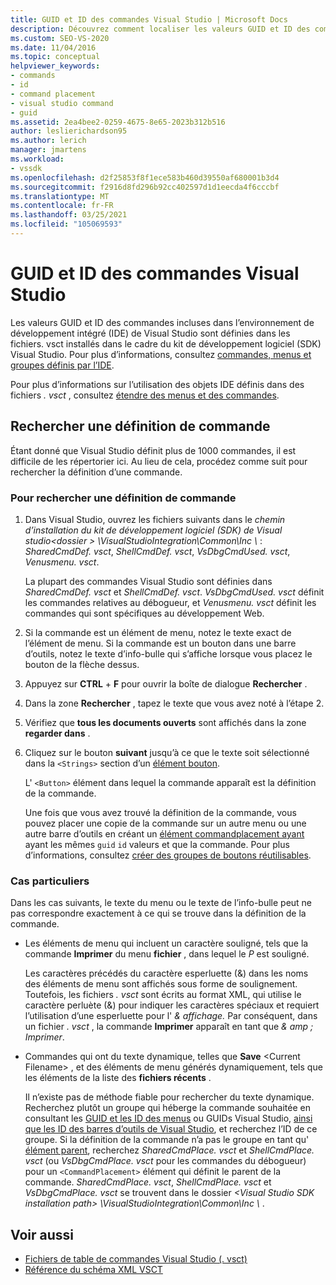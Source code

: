 ```yaml
---
title: GUID et ID des commandes Visual Studio | Microsoft Docs
description: Découvrez comment localiser les valeurs GUID et ID des commandes incluses dans l’environnement de développement intégré (IDE) de Visual Studio.
ms.custom: SEO-VS-2020
ms.date: 11/04/2016
ms.topic: conceptual
helpviewer_keywords:
- commands
- id
- command placement
- visual studio command
- guid
ms.assetid: 2ea4bee2-0259-4675-8e65-2023b312b516
author: leslierichardson95
ms.author: lerich
manager: jmartens
ms.workload:
- vssdk
ms.openlocfilehash: d2f25853f8f1ece583b460d39550af680001b3d4
ms.sourcegitcommit: f2916d8fd296b92cc402597d1d1eecda4f6cccbf
ms.translationtype: MT
ms.contentlocale: fr-FR
ms.lasthandoff: 03/25/2021
ms.locfileid: "105069593"
---
```

# <a name="guids-and-ids-of-visual-studio-commands"></a>GUID et ID des commandes Visual Studio
Les valeurs GUID et ID des commandes incluses dans l’environnement de développement intégré (IDE) de Visual Studio sont définies dans les fichiers. vsct installés dans le cadre du kit de développement logiciel (SDK) Visual Studio. Pour plus d’informations, consultez [commandes, menus et groupes définis par l’IDE](../../extensibility/internals/ide-defined-commands-menus-and-groups.md).

 Pour plus d’informations sur l’utilisation des objets IDE définis dans des fichiers *. vsct* , consultez [étendre des menus et des commandes](../../extensibility/extending-menus-and-commands.md).

## <a name="find-a-command-definition"></a>Rechercher une définition de commande
 Étant donné que Visual Studio définit plus de 1000 commandes, il est difficile de les répertorier ici. Au lieu de cela, procédez comme suit pour rechercher la définition d’une commande.

### <a name="to-locate-a-command-definition"></a>Pour rechercher une définition de commande

1. Dans Visual Studio, ouvrez les fichiers suivants dans le *chemin d’installation du kit de développement logiciel (SDK) de Visual studio<dossier \> \VisualStudioIntegration\Common\Inc \\* : *SharedCmdDef. vsct*, *ShellCmdDef. vsct*, *VsDbgCmdUsed. vsct*, *Venusmenu. vsct*.

    La plupart des commandes Visual Studio sont définies dans *SharedCmdDef. vsct* et *ShellCmdDef. vsct*. *VsDbgCmdUsed. vsct* définit les commandes relatives au débogueur, et *Venusmenu. vsct* définit les commandes qui sont spécifiques au développement Web.

2. Si la commande est un élément de menu, notez le texte exact de l’élément de menu. Si la commande est un bouton dans une barre d’outils, notez le texte d’info-bulle qui s’affiche lorsque vous placez le bouton de la flèche dessus.

3. Appuyez sur **CTRL** + **F** pour ouvrir la boîte de dialogue **Rechercher** .

4. Dans la zone **Rechercher** , tapez le texte que vous avez noté à l’étape 2.

5. Vérifiez que **tous les documents ouverts** sont affichés dans la zone **regarder dans** .

6. Cliquez sur le bouton **suivant** jusqu’à ce que le texte soit sélectionné dans la `<Strings>` section d’un [élément bouton](../../extensibility/button-element.md).

    L' `<Button>` élément dans lequel la commande apparaît est la définition de la commande.

   Une fois que vous avez trouvé la définition de la commande, vous pouvez placer une copie de la commande sur un autre menu ou une autre barre d’outils en créant un [élément commandplacement ayant](../../extensibility/commandplacement-element.md) ayant les mêmes `guid` `id` valeurs et que la commande. Pour plus d’informations, consultez [créer des groupes de boutons réutilisables](../../extensibility/creating-reusable-groups-of-buttons.md).

### <a name="special-cases"></a>Cas particuliers
 Dans les cas suivants, le texte du menu ou le texte de l’info-bulle peut ne pas correspondre exactement à ce qui se trouve dans la définition de la commande.

- Les éléments de menu qui incluent un caractère souligné, tels que la commande **Imprimer** du menu **fichier** , dans lequel le *P* est souligné.

     Les caractères précédés du caractère esperluette (&) dans les noms des éléments de menu sont affichés sous forme de soulignement. Toutefois, les fichiers *. vsct* sont écrits au format XML, qui utilise le caractère perluète (&) pour indiquer les caractères spéciaux et requiert l’utilisation d’une esperluette pour l' *&amp; affichage.* Par conséquent, dans un fichier *. vsct* , la commande **Imprimer** apparaît en tant que *&amp; amp ; Imprimer*.

- Commandes qui ont du texte dynamique, telles que **Save** \<Current Filename\> , et des éléments de menu générés dynamiquement, tels que les éléments de la liste des **fichiers récents** .

     Il n’existe pas de méthode fiable pour rechercher du texte dynamique. Recherchez plutôt un groupe qui héberge la commande souhaitée en consultant les [GUID et les ID des menus](../../extensibility/internals/guids-and-ids-of-visual-studio-menus.md) ou GUIDs Visual Studio, [ainsi que les ID des barres d’outils de Visual Studio](../../extensibility/internals/guids-and-ids-of-visual-studio-toolbars.md), et recherchez l’ID de ce groupe. Si la définition de la commande n’a pas le groupe en tant qu' [élément parent](../../extensibility/parent-element.md), recherchez *SharedCmdPlace. vsct* et *ShellCmdPlace. vsct* (ou *VsDbgCmdPlace. vsct* pour les commandes du débogueur) pour un `<CommandPlacement>` élément qui définit le parent de la commande. *SharedCmdPlace. vsct*, *ShellCmdPlace. vsct* et *VsDbgCmdPlace. vsct* se trouvent dans le dossier *\<Visual Studio SDK installation path\> \VisualStudioIntegration\Common\Inc \\* .

## <a name="see-also"></a>Voir aussi

- [Fichiers de table de commandes Visual Studio (. vsct)](../../extensibility/internals/visual-studio-command-table-dot-vsct-files.md)
- [Référence du schéma XML VSCT](../../extensibility/vsct-xml-schema-reference.md)
